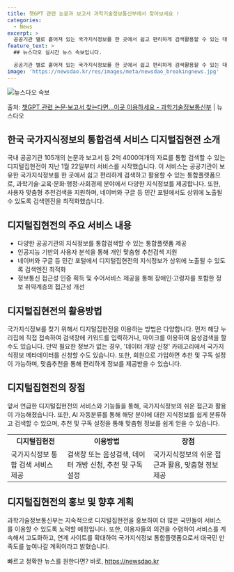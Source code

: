 ```yaml
---
title: 챗GPT 관련 논문과 보고서 과학기술정보통신부에서 찾아보세요 !
categories:
  - News
excerpt: >
  공공기관 별로 흩어져 있는 국가지식정보를 한 곳에서 쉽고 편리하게 검색활용할 수 있는 대국민 서비스가 시작됐…
feature_text: >
  ## 뉴스다오 실시간 뉴스 속보입니다.

  공공기관 별로 흩어져 있는 국가지식정보를 한 곳에서 쉽고 편리하게 검색활용할 수 있는 대국민 서비스가 시작됐…
image: 'https://newsdao.kr/res/images/meta/newsdao_breakingnews.jpg'
---
```


![뉴스다오 속보](https://newsdao.kr/res/images/meta/newsdao_breakingnews.jpg)

<p>출처: <a href="https://newsdao.kr/3258" rel="dofollow">챗GPT 관련 논문·보고서 찾는다면…이곳 이용하세요 - 과학기술정보통신부</a> | 뉴스다오</p>

<h2 data-ke-size="size26">한국 국가지식정보의 통합검색 서비스 디지털집현전 소개</h2>
국내 공공기관 105개의 논문과 보고서 등 2억 4000여개의 자료를 통합 검색할 수 있는 디지털집현전이 지난 1월 22일부터 서비스를 시작했습니다. 이 서비스는 공공기관이 보유한 국가지식정보를 한 곳에서 쉽고 편리하게 검색하고 활용할 수 있는 통합플랫폼으로, 과학기술·교육·문화·행정·사회경제 분야에서 다양한 지식정보를 제공합니다. 또한, 사용자 맞춤형 추천검색을 지원하며, 네이버와 구글 등 민간 포털에서도 상위에 노출될 수 있도록 검색엔진을 최적화했습니다.

<h2 data-ke-size="size26">디지털집현전의 주요 서비스 내용</h2>
<ul>
<li>다양한 공공기관의 지식정보를 통합검색할 수 있는 통합플랫폼 제공</li>
<li>인공지능 기반의 사용자 분석을 통해 개인 맞춤형 추천검색 지원</li>
<li>네이버와 구글 등 민간 포털에서 디지털집현전의 지식정보가 상위에 노출될 수 있도록 검색엔진 최적화</li>
<li>정보통신 접근성 인증 획득 및 수어서비스 제공을 통해 장애인·고령자를 포함한 정보 취약계층의 접근성 개선</li>
</ul>

<h2 data-ke-size="size26">디지털집현전의 활용방법</h2>
국가지식정보를 찾기 위해서 디지털집현전을 이용하는 방법은 다양합니다. 먼저 해당 누리집에 직접 접속하여 검색창에 키워드를 입력하거나, 마이크를 이용하여 음성검색을 할 수도 있습니다. 만약 필요한 정보가 없는 경우, '데이터 개방 신청' 카테고리에서 국가지식정보 메타데이터를 신청할 수도 있습니다. 또한, 회원으로 가입하면 추천 및 구독 설정이 가능하며, 맞춤추천을 통해 편리하게 정보를 제공받을 수 있습니다.

<h2 data-ke-size="size26">디지털집현전의 장점</h2>
앞서 언급한 디지털집현전의 서비스와 기능들을 통해, 국가지식정보의 쉬운 접근과 활용이 가능해졌습니다. 또한, AI 자동분류를 통해 해당 분야에 대한 지식정보를 쉽게 분류하고 검색할 수 있으며, 추천 및 구독 설정을 통해 맞춤형 정보를 쉽게 얻을 수 있습니다.

<p data-ke-size="size16"></p>

<table>
<tbody>
<tr>
<td style="text-align: center; height: 17px;"><b>디지털집현전</b></td>
<td style="text-align: center; height: 17px;"><b>이용방법</b></td>
<td style="text-align: center; height: 17px;"><b>장점</b></td>
</tr>
<tr>
<td style="text-align: left;">국가지식정보 통합 검색 서비스 제공</td>
<td style="text-align: left;">검색창 또는 음성검색, 데이터 개방 신청, 추천 및 구독 설정</td>
<td style="text-align: left;">국가지식정보의 쉬운 접근과 활용, 맞춤형 정보 제공</td>
</tr>
</tbody>
</table>

<p data-ke-size="size16"></p>

<h2 data-ke-size="size26">디지털집현전의 홍보 및 향후 계획</h2>
과학기술정보통신부는 지속적으로 디지털집현전을 홍보하여 더 많은 국민들이 서비스를 이용할 수 있도록 노력할 예정입니다. 또한, 이용자들의 의견을 수렴하여 서비스를 계속해서 고도화하고, 연계 사이트를 확대하여 국가지식정보 통합플랫폼으로서 대국민 만족도를 높여나갈 계획이라고 밝혔습니다.


빠르고 정확한 뉴스를 원한다면? 바로, <a href="https://newsdao.kr" rel="dofollow">https://newsdao.kr</a>



